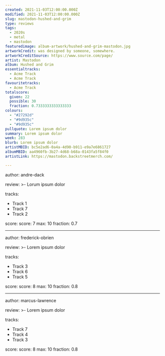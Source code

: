 ```yaml
---
created: 2021-11-03T12:00:00.000Z                            
modified: 2021-11-03T12:00:00.000Z                           
slug: mastodon-hushed-and-grim                                
type: reviews                                                
tags:                                                        
  - 2020s                                                    
  - metal
  - mastodon
featuredimage: album-artwork/hushed-and-grim-mastodon.jpg      
artworkCredit: was designed by someone, somewhere.                             
artworkCreditSource: https://www.source.com/page/            
artist: Mastodon
album: Hushed and Grim
essentialtracks:                                             
  - Acme Track
  - Acme Track
favouritetracks:                                            
  - Acme Track
totalscore:                                                  
  given: 22                                                  
  possible: 30
  fraction: 0.7333333333333333
colours:
  - "#27292d"
  - "#9d935c"
  - "#9d935c"
pullquote: Lorem ipsum dolor                                 
summary: Lorem ipsum dolor                                   
week: 283
blurb: Lorem ipsum dolor                                    
artistMBID: bc5e2ad6-0a4a-4d90-b911-e9a7e6861727
albumMBID: aa4960fb-3b27-4d68-b68a-0143fa5f84f0
artistLink: https://mastodon.backstreetmerch.com/

---
```


author: andre-dack

review: >-
 Lorum ipsum dolor

tracks:
  - Track 1
  - Track 7
  - Track 2

score:
  score: 7
  max: 10
  fraction: 0.7

---

author: frederick-obrien

review: >-
  Lorem ipsum dolor

tracks:
  - Track 3
  - Track 6
  - Track 5

score:
  score: 8
  max: 10
  fraction: 0.8

---

author: marcus-lawrence

review: >-
  Lorem ipsum dolor

tracks:
  - Track 7
  - Track 4
  - Track 3

score:
  score: 8
  max: 10
  fraction: 0.8